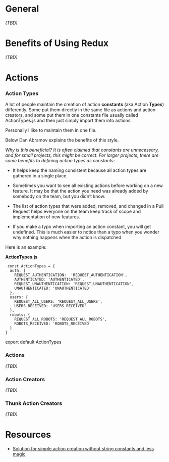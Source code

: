 # General
*(TBD)*

# Benefits of Using Redux
*(TBD)*

# Actions

### Action Types

A lot of people maintain the creation of action **constants** (aka Action **Types**) differently.  Some put them directly in the same file as actions and action creators, and some put them in one constants file usually called ActionTypes.js and then just simply import them into actions.

Personally I like to maintain them in one file.

Below Dan Abramov explains the benefits of this style.

*Why is this beneficial? It is often claimed that constants are unnecessary, and for small projects, this might be correct. For larger projects, there are some benefits to defining action types as constants:*

- It helps keep the naming consistent because all action types are gathered in a single place.

- Sometimes you want to see all existing actions before working on a new feature. It may be that the action you need was already added by somebody on the team, but you didn’t know.

- The list of action types that were added, removed, and changed in a Pull Request helps everyone on the team keep track of scope and implementation of new features.

- If you make a typo when importing an action constant, you will get undefined. This is much easier to notice than a typo when you wonder why nothing happens when the action is dispatched

Here is an example:

**ActionTypes.js**
```
 const ActionTypes = {
  auth: {
    REQUEST_AUTHENTICATION:  'REQUEST_AUTHENTICATION',
    AUTHENTICATED: 'AUTHENTICATED',
    REQUEST_UNAUTHENTICATION: 'REQUEST_UNAUTHENTICATION',
    UNAUTHENTICATED: 'UNAUTHENTICATED'
  },
  users: {
    REQUEST_ALL_USERS: 'REQUEST_ALL_USERS',
    USERS_RECEIVED: 'USERS_RECEIVED'
  },
  robots: {
    REQUEST_ALL_ROBOTS: 'REQUEST_ALL_ROBOTS',
    ROBOTS_RECEIVED: 'ROBOTS_RECEIVED'
  }
}
```
 export default ActionTypes

### Actions
*(TBD)*
### Action Creators
*(TBD)*
### Thunk Action Creators
*(TBD)*


# Resources
- [Solution for simple action creation without string constants and less magic](https://github.com/reduxjs/redux/issues/628#issuecomment-137547668)